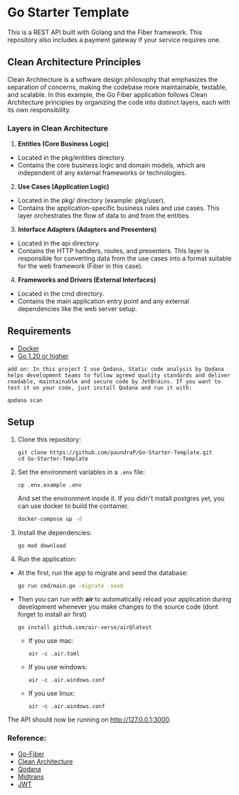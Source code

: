 # Go Starter Template

This is a REST API built with Golang and the Fiber framework. This repository also includes a payment gateway if your service requires one.

## Clean Architecture Principles
Clean Architecture is a software design philosophy that emphasizes the separation of concerns, making the codebase more maintainable, testable, and scalable. In this example, the Go Fiber application follows Clean Architecture principles by organizing the code into distinct layers, each with its own responsibility.

### Layers in Clean Architecture
1. **Entities (Core Business Logic)**
- Located in the pkg/entities directory.
- Contains the core business logic and domain models, which are independent of any external frameworks or technologies.
2. **Use Cases (Application Logic)**
- Located in the pkg/ directory (example: pkg/user).
- Contains the application-specific business rules and use cases. This layer orchestrates the flow of data to and from the entities.
3. **Interface Adapters (Adapters and Presenters)**
- Located in the api directory.
- Contains the HTTP handlers, routes, and presenters. This layer is responsible for converting data from the use cases into a format suitable for the web framework (Fiber in this case).
4. **Frameworks and Drivers (External Interfaces)**
- Located in the cmd directory.
- Contains the main application entry point and any external dependencies like the web server setup.

## Requirements
- [Docker](https://www.docker.com/)
- [Go 1.20 or higher](https://go.dev/dl/)

`add on: In this project I use Qodana, Static code analysis by Qodana helps development teams to follow agreed quality standards and deliver readable, maintainable and secure code by JetBrains. If you want to test it on your code, just install Qodana and run it with:` 
```shell
qodana scan
```

## Setup

1. Clone this repository:
    ```shell
    git clone https://github.com/paundraP/Go-Starter-Template.git
    cd Go-Starter-Template
    ```
2. Set the environment variables in a `.env` file:
    ```shell
    cp .env.example .env
    ```
   And set the environment inside it. If you didn't install postgres yet, you can use docker to build the container.
    ```bash
    docker-compose up -d
   ```
3. Install the dependencies:
    ```shell
    go mod download
    ```
4. Run the application:
- At the first, run the app to migrate and seed the database:
    ```bash
    go run cmd/main.go -migrate -seed
    ```
- Then you can run with **air** to automatically reload your application during development whenever you make changes to the source code (dont forget to install air first)
    ```shell
    go install github.com/air-verse/air@latest
    ```

    - If you use mac:
        ```shell
        air -c .air.toml
        ```
    - If you use windows:
        ```shell
        air -c .air.windows.conf
        ```
    - If you use linux:
        ```shell
        air -c .air.windows.conf
        ```

The API should now be running on http://127.0.0.1:3000.

### Reference:
- [Go-Fiber](https://github.com/gofiber/recipes/tree/master/clean-architecture)
- [Clean Architecture](https://8thlight.com/blog/uncle-bob/2012/08/13/the-clean-architecture.html)
- [Qodana](https://www.jetbrains.com/qodana/)
- [Midtrans](https://github.com/Midtrans/midtrans-go)
- [JWT](https://github.com/golang-jwt/jwt)
